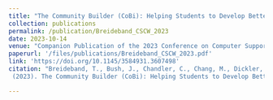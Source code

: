 ```yaml
---
title: "The Community Builder (CoBi): Helping Students to Develop Better Small Group Collaborative Learning Skills"
collection: publications
permalink: /publication/Breideband_CSCW_2023
date: 2023-10-14
venue: "Companion Publication of the 2023 Conference on Computer Supported Cooperative Work and Social Computing"
paperurl: '/files/publications/Breideband_CSCW_2023.pdf'
link: 'https://doi.org/10.1145/3584931.3607498'
citation: "Breideband, T., Bush, J., Chandler, C., Chang, M., Dickler, R., Foltz, P.W., Ganesh, A., Lieber, R., Penuel, W.R., Reitman, J.G., Weatherley, J., D'Mello, S.K.
 (2023). The Community Builder (CoBi): Helping Students to Develop Better Small Group Collaborative Learning Skills. Companion Publication of the 2023 Conference on Computer Supported Cooperative Work and Social Computing. Pages 376-380."

---
```


